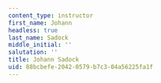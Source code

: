 ```yaml
---
content_type: instructor
first_name: Johann
headless: true
last_name: Sadock
middle_initial: ''
salutation: ''
title: Johann Sadock
uid: 88bcbefe-2042-0579-b7c3-04a56225fa1f
---
```

